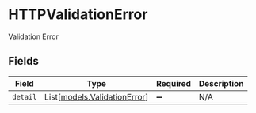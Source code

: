 # HTTPValidationError

Validation Error


## Fields

| Field                                                        | Type                                                         | Required                                                     | Description                                                  |
| ------------------------------------------------------------ | ------------------------------------------------------------ | ------------------------------------------------------------ | ------------------------------------------------------------ |
| `detail`                                                     | List[[models.ValidationError](../models/validationerror.md)] | :heavy_minus_sign:                                           | N/A                                                          |